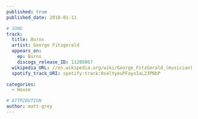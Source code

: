 ```yaml
---
published: true
published_date: 2018-01-11

# SONG
track:
  title: Burns
  artist: George Fitzgerald
  appears_on:
    ep: Burns
    discogs_release_ID: 11280867
  wikipedia_URL: //en.wikipedia.org/wiki/George_FitzGerald_(musician)
  spotify_track_URI: spotify:track:0selYyeuPFayoIaL23PNbP

categories:
  - House

# ATTRIBUTION
author: matt-grey
---
```


